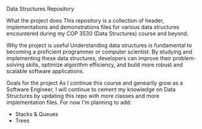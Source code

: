 Data Structures Repository

What the project does
This repository is a collection of header, implementations and demonstrations files for various data structures encountered during my COP 3530 (Data Structures) course and beyond. 

Why the project is useful
Understanding data structures is fundamental to becoming a proficient programmer or computer scientist. By studying and implementing these data structures, developers can improve their problem-solving skills, optimize algorithm efficiency, and build more robust and scalable software applications.

Goals for the project
As I continue this course and genearlly grow as a Software Engineer, I will continue to cement my knowledge on Data Structures by updating this repo with more classes and more implementation files. For now I'm planning to add:
  - Stacks & Queues
  - Trees
